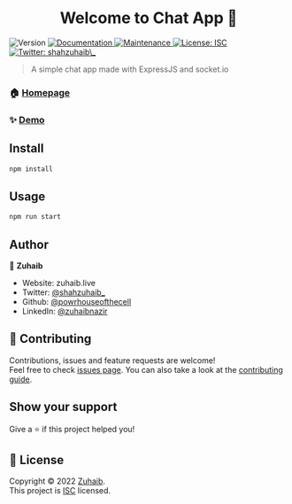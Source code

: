 <h1 align="center">Welcome to Chat App 👋</h1>
<p>
  <img alt="Version" src="https://img.shields.io/badge/version-1.0.0-blue.svg?cacheSeconds=2592000" />
  <a href="https://github.com/powrhouseofthecell/ChatApp#readme" target="_blank">
    <img alt="Documentation" src="https://img.shields.io/badge/documentation-yes-brightgreen.svg" />
  </a>
  <a href="https://github.com/powrhouseofthecell/ChatApp/graphs/commit-activity" target="_blank">
    <img alt="Maintenance" src="https://img.shields.io/badge/Maintained%3F-yes-green.svg" />
  </a>
  <a href="https://github.com/powrhouseofthecell/ChatApp/blob/master/LICENSE" target="_blank">
    <img alt="License: ISC" src="https://img.shields.io/github/license/powrhouseofthecell/Chat App" />
  </a>
  <a href="https://twitter.com/shahzuhaib\_" target="_blank">
    <img alt="Twitter: shahzuhaib\_" src="https://img.shields.io/twitter/follow/shahzuhaib\_.svg?style=social" />
  </a>
</p>

> A simple chat app made with ExpressJS and socket.io

### 🏠 [Homepage](https://github.com/powrhouseofthecell/ChatApp#readme)

### ✨ [Demo](https://zuhaib-chat-app.herokuapp.com)

## Install

```sh
npm install
```

## Usage

```sh
npm run start
```

## Author

👤 **Zuhaib**

-  Website: zuhaib.live
-  Twitter: [@shahzuhaib\_](https://twitter.com/shahzuhaib_)
-  Github: [@powrhouseofthecell](https://github.com/powrhouseofthecell)
-  LinkedIn: [@zuhaibnazir](https://linkedin.com/in/zuhaibnazir)

## 🤝 Contributing

Contributions, issues and feature requests are welcome!<br />Feel free to check [issues page](https://github.com/powrhouseofthecell/ChatApp/issues). You can also take a look at the [contributing guide](https://github.com/powrhouseofthecell/ChatApp/blob/master/CONTRIBUTING.md).

## Show your support

Give a ⭐️ if this project helped you!

## 📝 License

Copyright © 2022 [Zuhaib](https://github.com/powrhouseofthecell).<br />
This project is [ISC](https://github.com/powrhouseofthecell/ChatApp/blob/master/LICENSE) licensed.
